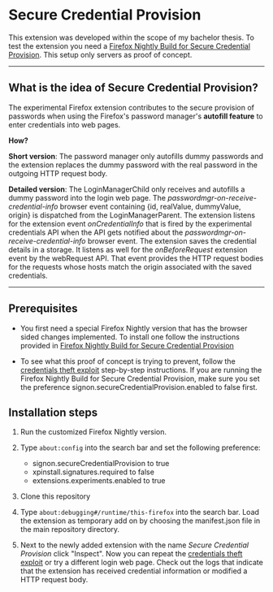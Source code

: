 # Secure Credential Provision

This extension was developed within the scope of my bachelor thesis. To test the extension you need a [Firefox Nightly Build for Secure Credential Provision](https://github.com/1rneh/secure-credential-provision-extension#readme). This setup only servers as proof of concept.

---

## What is the idea of Secure Credential Provision?

The experimental Firefox extension contributes to the secure provision of passwords when using the Firefox's password manager's **autofill feature** to enter credentials into web pages.

**How?**

**Short version**: The password manager only autofills dummy passwords and the extension replaces the dummy password with the real password in the outgoing HTTP request body.

**Detailed version**:
The LoginManagerChild only receives and autofills a dummy password into the login web page. The _passwordmgr-on-receive-credential-info_ browser event containing {id, realValue, dummyValue, origin} is dispatched from the LoginManagerParent. The extension listens for the extension event _onCredentialInfo_ that is fired by the experimental credentials API when the API gets notified about the _passwordmgr-on-receive-credential-info_ browser event. The extension saves the credential details in a storage. It listens as well for the _onBeforeRequest_ extension event by the webRequest API. That event provides the HTTP request bodies for the requests whose hosts match the origin associated with the saved credentials.

---

## Prerequisites

- You first need a special Firefox Nightly version that has the browser sided changes implemented. To install one follow the instructions provided in [Firefox Nightly Build for Secure Credential Provision](https://github.com/1rneh/firefox-nightly-builds-secure-credential-provision)

- To see what this proof of concept is trying to prevent, follow the [credentials theft exploit](https://github.com/1rneh/capture-credentials-exploit) step-by-step instructions. If you are running the Firefox Nightly Build for Secure Credential Provision, make sure you set the preference signon.secureCredentialProvision.enabled to false first.

## Installation steps

1. Run the customized Firefox Nightly version.

2. Type `about:config` into the search bar and set the following preference:

   - signon.secureCredentialProvision to true
   - xpinstall.signatures.required to false
   - extensions.experiments.enabled to true

3. Clone this repository

4. Type `about:debugging#/runtime/this-firefox` into the search bar. Load the extension as temporary add on by choosing the manifest.json file in the main repository directory.

5. Next to the newly added extension with the name _Secure Credential Provision_ click "Inspect". Now you can repeat the [credentials theft exploit](https://github.com/1rneh/capture-credentials-exploit) or try a different login web page. Check out the logs that indicate that the extension has received credential information or modified a HTTP request body.
